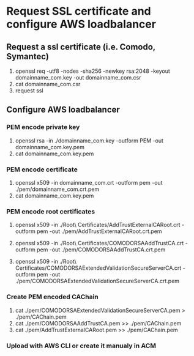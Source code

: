 # Request SSL certificate and configure AWS loadbalancer

## Request a ssl certificate (i.e. Comodo, Symantec)

1. openssl req -utf8 -nodes -sha256 -newkey rsa:2048 -keyout domainname_com.key -out domainname_com.csr
2. cat domainname_com.csr
3. request ssl

## Configure AWS loadbalancer

### PEM encode private key

1. openssl rsa -in ./domainname_com.key -outform PEM -out domainname_com.key.pem 
2. cat domainname_com.key.pem

### PEM encode certificate

1. openssl x509 -in domainname_com.crt -outform pem -out ./pem/domainname_com.crt.pem
2. cat domainname_com.key.pem

### PEM encode root certificates

1. openssl x509 -in ./Root\ Certificates/AddTrustExternalCARoot.crt -outform pem -out ./pem/AddTrustExternalCARoot.crt.pem 

2. openssl x509 -in ./Root\ Certificates/COMODORSAAddTrustCA.crt -outform pem -out ./pem/COMODORSAAddTrustCA.crt.pem

3. openssl x509 -in ./Root\ Certificates/COMODORSAExtendedValidationSecureServerCA.crt -outform pem -out ./pem/COMODORSAExtendedValidationSecureServerCA.crt.pem

### Create PEM encoded CAChain

1. cat ./pem/COMODORSAExtendedValidationSecureServerCA.pem > ./pem/CAChain.pem
2. cat ./pem/COMODORSAAddTrustCA.pem >> ./pem/CAChain.pem
3. cat ./pem/AddTrustExternalCARoot.pem >> ./pem/CAChain.pem

### Upload with AWS CLI or create it manualy in ACM
